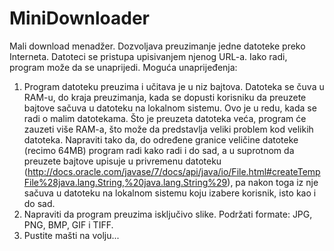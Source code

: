 MiniDownloader
==============

Mali download menadžer. Dozvoljava preuzimanje jedne datoteke preko Interneta. Datoteci se pristupa upisivanjem njenog URL-a. Iako radi, program može da se unaprijedi. Moguća unaprijeđenja:

1. Program datoteku preuzima i učitava je u niz bajtova. Datoteka se čuva u RAM-u, do kraja preuzimanja, kada se dopusti korisniku da preuzete bajtove sačuva u datoteku na lokalnom sistemu. Ovo je u redu, kada se radi o malim datotekama. Što je preuzeta datoteka veća, program će zauzeti više RAM-a, što može da predstavlja veliki problem kod velikih datoteka. Napraviti tako da, do određene granice veličine datoteke (recimo 64MB) program radi kako radi i do sad, a u suprotnom da preuzete bajtove upisuje u privremenu datoteku (http://docs.oracle.com/javase/7/docs/api/java/io/File.html#createTempFile%28java.lang.String,%20java.lang.String%29), pa nakon toga iz nje sačuva u datoteku na lokalnom sistemu koju izabere korisnik, isto kao i do sad.
2. Napraviti da program preuzima isključivo slike. Podržati formate: JPG, PNG, BMP, GIF i TIFF.
3. Pustite mašti na volju...
